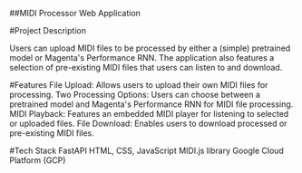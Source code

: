 ##MIDI Processor Web Application

#Project Description

Users can upload MIDI files to be processed by either a (simple) pretrained model or Magenta's Performance RNN. The application also features a selection of pre-existing MIDI files that users can listen to and download.

#Features
File Upload: Allows users to upload their own MIDI files for processing.
Two Processing Options: Users can choose between a pretrained model and Magenta's Performance RNN for MIDI file processing.
MIDI Playback: Features an embedded MIDI player for listening to selected or uploaded files.
File Download: Enables users to download processed or pre-existing MIDI files.

#Tech Stack
FastAPI
HTML, CSS, JavaScript
MIDI.js library
Google Cloud Platform (GCP)
